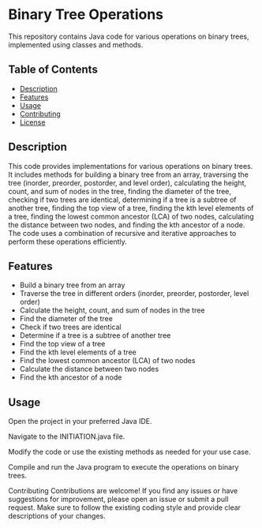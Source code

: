 # Binary Tree Operations

This repository contains Java code for various operations on binary trees, implemented using classes and methods.

## Table of Contents
- [Description](#description)
- [Features](#features)
- [Usage](#usage)
- [Contributing](#contributing)
- [License](#license)

## Description

This code provides implementations for various operations on binary trees. It includes methods for building a binary tree from an array, traversing the tree (inorder, preorder, postorder, and level order), calculating the height, count, and sum of nodes in the tree, finding the diameter of the tree, checking if two trees are identical, determining if a tree is a subtree of another tree, finding the top view of a tree, finding the kth level elements of a tree, finding the lowest common ancestor (LCA) of two nodes, calculating the distance between two nodes, and finding the kth ancestor of a node. The code uses a combination of recursive and iterative approaches to perform these operations efficiently.

## Features

- Build a binary tree from an array
- Traverse the tree in different orders (inorder, preorder, postorder, level order)
- Calculate the height, count, and sum of nodes in the tree
- Find the diameter of the tree
- Check if two trees are identical
- Determine if a tree is a subtree of another tree
- Find the top view of a tree
- Find the kth level elements of a tree
- Find the lowest common ancestor (LCA) of two nodes
- Calculate the distance between two nodes
- Find the kth ancestor of a node

## Usage
Open the project in your preferred Java IDE.

Navigate to the INITIATION.java file.

Modify the code or use the existing methods as needed for your use case.

Compile and run the Java program to execute the operations on binary trees.

Contributing
Contributions are welcome! If you find any issues or have suggestions for improvement, please open an issue or submit a pull request. Make sure to follow the existing coding style and provide clear descriptions of your changes.
